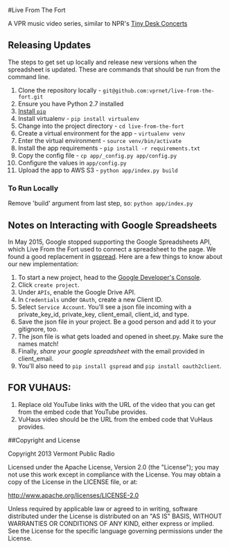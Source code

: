 #Live From The Fort

A VPR music video series, similar to NPR's [Tiny Desk Concerts](http://www.npr.org/series/tiny-desk-concerts/)

## Releasing Updates

The steps to get set up locally and release new versions when the spreadsheet is
updated. These are commands that should be run from the command line.

1. Clone the repository locally - `git@github.com:vprnet/live-from-the-fort.git`
1. Ensure you have Python 2.7 installed
1. [Install `pip`](https://pip.pypa.io/en/latest/installing.html)
1. Install virtualenv - `pip install virtualenv`
1. Change into the project directory - `cd live-from-the-fort`
1. Create a virtual environment for the app - `virtualenv venv`
1. Enter the virtual environment - `source venv/bin/activate`
1. Install the app requirements - `pip install -r requirements.txt`
1. Copy the config file - `cp app/_config.py app/config.py`
1. Configure the values in `app/config.py`
1. Upload the app to AWS S3 - `python app/index.py build`

### To Run Locally

Remove 'build' argument from last step, so:	`python app/index.py`

## Notes on Interacting with Google Spreadsheets

In May 2015, Google stopped supporting the Google Spreadsheets API, which Live From the Fort used to connect a spreadsheet to the page. We found a good replacement in [gspread](https://github.com/burnash/gspread). Here are a few things to know about our new implementation:

1. To start a new project, head to the [Google Developer's Console](https://console.developers.google.com/project).
1. Click `create project`.
1. Under `APIs`, enable the Google Drive API.
1. In `Credentials` under `OAuth`, create a new Client ID.
1. Select `Service Account`. You'll see a json file incoming with a private_key_id, private_key, client_email, client_id, and type.
1. Save the json file in your project. Be a good person and add it to your gitignore, too.
1. The json file is what gets loaded and opened in sheet.py. Make sure the names match!
1. Finally, *share your google spreadsheet* with the email provided in client_email.
1. You'll also need to `pip install gspread` and `pip install oauth2client`.

## FOR VUHAUS:

1. Replace old YouTube links with the URL of the video that you can get from the embed code that YouTube provides.
1. VuHaus video should be the URL from the embed code that VuHaus provides.

##Copyright and License

Copyright 2013 Vermont Public Radio

Licensed under the Apache License, Version 2.0 (the "License"); you may not use this work except in compliance with the License.
You may obtain a copy of the License in the LICENSE file, or at:

http://www.apache.org/licenses/LICENSE-2.0

Unless required by applicable law or agreed to in writing, software distributed under the License is distributed on an "AS IS" BASIS,
WITHOUT WARRANTIES OR CONDITIONS OF ANY KIND, either express or implied. See the License for the specific language
governing permissions under the License.
